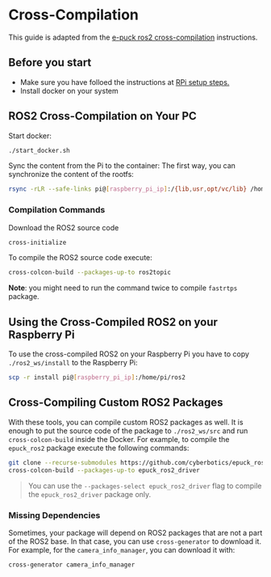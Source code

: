 # Cross-Compilation

This guide is adapted from the  [e-puck ros2 cross-compilation](https://github.com/cyberbotics/epuck_ros2/blob/master/installation/cross_compile/README.md) instructions.

## Before you start

- Make sure you have folloed the instructions at [RPi setup steps. ](/ros2/rpi-setup)
- Install docker on your system

## ROS2 Cross-Compilation on Your PC

Start docker:
```bash
./start_docker.sh
```

Sync the content from the Pi to the container:
The first way, you can synchronize the content of the rootfs:
```bash
rsync -rLR --safe-links pi@[raspberry_pi_ip]:/{lib,usr,opt/vc/lib} /home/develop/rootfs
```

### Compilation Commands 

Download the ROS2 source code
```bash
cross-initialize
```

To compile the ROS2 source code execute:
```bash
cross-colcon-build --packages-up-to ros2topic
```
**Note**: you might need to run the command twice to compile `fastrtps` package.

## Using the Cross-Compiled ROS2 on your Raspberry Pi

To use the cross-compiled ROS2 on your Raspberry Pi you have to copy `./ros2_ws/install` to the Raspberry Pi:
```bash
scp -r install pi@[raspberry_pi_ip]:/home/pi/ros2
```

## Cross-Compiling Custom ROS2 Packages

With these tools, you can compile custom ROS2 packages as well.
It is enough to put the source code of the package to `./ros2_ws/src` and run `cross-colcon-build` inside the Docker.
For example, to compile the `epuck_ros2` package execute the following commands:

```bash
git clone --recurse-submodules https://github.com/cyberbotics/epuck_ros2.git src/epuck_ros2
cross-colcon-build --packages-up-to epuck_ros2_driver
```

> You can use the `--packages-select epuck_ros2_driver` flag to compile the `epuck_ros2_driver` package only.

### Missing Dependencies

Sometimes, your package will depend on ROS2 packages that are not a part of the ROS2 base.
In that case, you can use `cross-generator` to download it.
For example, for the `camera_info_manager`, you can download it with:
```bash
cross-generator camera_info_manager
```
